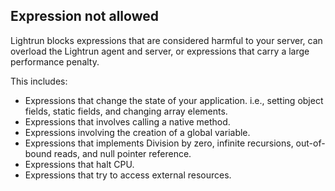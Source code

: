 ## Expression not allowed

Lightrun blocks expressions that are considered harmful to your server, can overload the Lightrun agent and server, or expressions that carry a large performance penalty.

This includes:

- Expressions that change the state of your application. i.e., setting object fields, static fields, and changing array elements.
- Expressions that involves calling a native method.
- Expressions involving the creation of a global variable.
- Expressions that implements Division by zero, infinite recursions, out-of-bound reads, and null pointer reference.
- Expressions that halt CPU.
- Expressions that try to access external resources.
